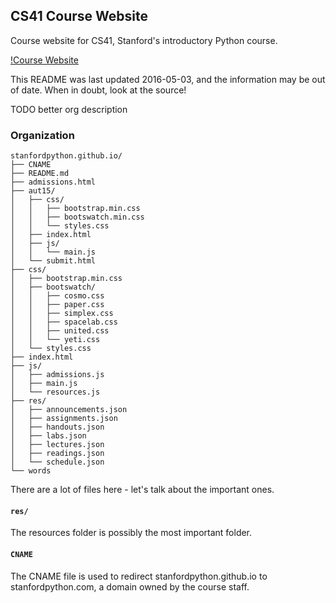 ## CS41 Course Website

Course website for CS41, Stanford's introductory Python course.

[!Course Website](https://apply.stanfordpython.com)

This README was last updated 2016-05-03, and the information may be out of date. When in doubt, look at the source!

TODO better org description

### Organization

```
stanfordpython.github.io/
├── CNAME
├── README.md
├── admissions.html
├── aut15/
│   ├── css/
│   │   ├── bootstrap.min.css
│   │   ├── bootswatch.min.css
│   │   └── styles.css
│   ├── index.html
│   ├── js/
│   │   └── main.js
│   └── submit.html
├── css/
│   ├── bootstrap.min.css
│   ├── bootswatch/
│   │   ├── cosmo.css
│   │   ├── paper.css
│   │   ├── simplex.css
│   │   ├── spacelab.css
│   │   ├── united.css
│   │   └── yeti.css
│   └── styles.css
├── index.html
├── js/
│   ├── admissions.js
│   ├── main.js
│   └── resources.js
├── res/
│   ├── announcements.json
│   ├── assignments.json
│   ├── handouts.json
│   ├── labs.json
│   ├── lectures.json
│   ├── readings.json
│   └── schedule.json
└── words
```

There are a lot of files here - let's talk about the important ones.

#### `res/`

The resources folder is possibly the most important folder.


#### `CNAME`

The CNAME file is used to redirect stanfordpython.github.io to stanfordpython.com, a domain owned by the course staff.
